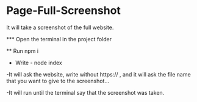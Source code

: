 # Page-Full-Screenshot
It will take a screenshot of the full website.


*** Open the terminal in the project folder

** Run npm i

* Write -  node index



-It will ask the website, write without https:// , and it will ask the file name that you want to give to the screenshot...

-It will run until the terminal say that the screenshot was taken.
